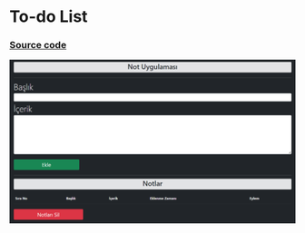 # To-do List

### <a href="https://github.com/oguzhanuyanik-sr/php-projects/tree/main/src/to-do-list">Source code</a>
<a href="https://github.com/oguzhanuyanik-sr/php-projects/tree/main/src/to-do-list"><img src="https://github.com/oguzhanuyanik-sr/php-projects/blob/main/src/to-do-list/screenshot.PNG?raw=true" /></a>
